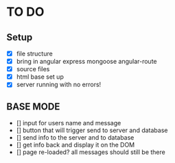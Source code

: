 # TO DO 

## Setup 
- [x] file structure 
- [x] bring in angular express mongoose angular-route 
- [x] source files 
- [x] html base set up 
- [x] server running with no errors! 

## BASE MODE 
- [] input for users name and message 
- [] button that will trigger send to server and database 
- [] send info to the server and to database 
- [] get info back and display it on the DOM 
- [] page re-loaded? all messages should still be there 

